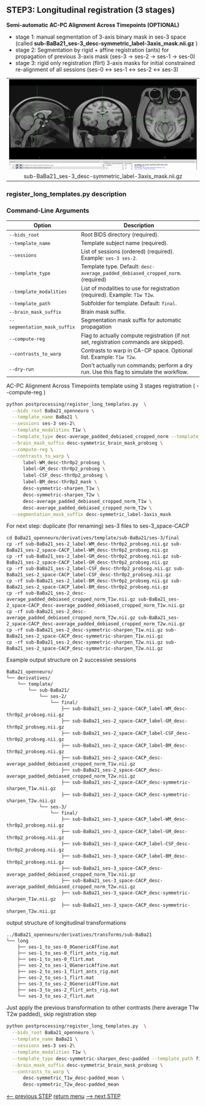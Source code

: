 ## STEP3: Longitudinal registration (3 stages)

**Semi-automatic AC-PC Alignment Across Timepoints (OPTIONAL)** 
  - stage 1: manual segmentation of 3-axis binary mask in ses-3 space (called **sub-BaBa21_ses-3_desc-symmetric_label-3axis_mask.nii.gz** )
  - stage 2: Segmentation by rigid + affine registration (ants) for propagation of previous 3-axis mask (ses-3 -> ses-2 -> ses-1 -> ses-0)
  - stage 3: rigid only registration (flirt) 3-axis masks for initial constrained re-alignment of all sessions (ses-0 <-> ses-1 <-> ses-2 <-> ses-3)
<table>
<tr>
    <td align="center">
    <img src="https://github.com/arnaudletroter/BABACOOL/blob/main/images/ses-3_CACP_3axis.png" width="600" />
    </td>
</tr>
<tr> 
    <td align="center">sub-BaBa21_ses-3_desc-symmetric_label-3axis_mask.nii.gz</td> 
</tr>
</table>

### register_long_templates.py description

### Command-Line Arguments
| Option                        | Description                                                                             |
|-------------------------------|-----------------------------------------------------------------------------------------|
| `--bids_root`                 | Root BIDS directory (required).                                                         |
| `--template_name`             | Template subject name (required).                                                       |
| `--sessions`                  | List of sessions (ordered) (required). Example: `ses-3 ses-2`.                          |
| `--template_type`             | Template type. Default: `desc-average_padded_debiased_cropped_norm`. (required)                            |
| `--template_modalities`       | List of modalities to use for registration (required). Example: `T1w T2w`.              |
| `--template_path`             | Subfolder for template. Default: `final`.                                               |
| `--brain_mask_suffix`         | Brain mask suffix.                                                                      |
| `--segmentation_mask_suffix`  | Segmentation mask suffix for automatic propagation                                      |
| `--compute-reg`               | Flag to actually compute registration (if not set, registration commands are skipped).  |
| `--contrasts_to_warp`         | Contrasts to warp in CA-CP space. Optional list. Example: `T1w T2w`.                    |
| `--dry-run`                   | Don't actually run commands; perform a dry run. Use this flag to simulate the workflow. |

AC-PC Alignment Across Timepoints template using 3 stages registration ( --compute-reg )

```bash
python postprocessing/register_long_templates.py  \
  --bids_root BaBa21_openneuro \
  --template_name BaBa21 \
  --sessions ses-3 ses-2\
  --template_modalities T1w \
  --template_type desc-average_padded_debiased_cropped_norm --template_path final \
  --brain_mask_suffix desc-symmetric_brain_mask_probseg \
  --compute-reg \
  --contrasts_to_warp \
      label-WM_desc-thr0p2_probseg \
      label-GM_desc-thr0p2_probseg \
      label-CSF_desc-thr0p2_probseg \
      label-BM_desc-thr0p2_mask \
      desc-symmetric-sharpen_T1w \
      desc-symmetric-sharpen_T2w \
      desc-average_padded_debiased_cropped_norm_T1w \
      desc-average_padded_debiased_cropped_norm_T2w \
  --segmentation_mask_suffix desc-symmetric_label-3axis_mask
```

For next step: duplicate (for renaming) ses-3 files to ses-3_space-CACP
```
cd BaBa21_openneuro/derivatives/template/sub-BaBa21/ses-3/final
cp -rf sub-BaBa21_ses-2_label-WM_desc-thr0p2_probseg.nii.gz sub-BaBa21_ses-2_space-CACP_label-WM_desc-thr0p2_probseg.nii.gz
cp -rf sub-BaBa21_ses-2_label-GM_desc-thr0p2_probseg.nii.gz sub-BaBa21_ses-2_space-CACP_label-GM_desc-thr0p2_probseg.nii.gz
cp -rf sub-BaBa21_ses-2_label-CSF_desc-thr0p2_probseg.nii.gz sub-BaBa21_ses-2_space-CACP_label-CSF_desc-thr0p2_probseg.nii.gz
cp -rf sub-BaBa21_ses-2_label-BM_desc-thr0p2_probseg.nii.gz sub-BaBa21_ses-2_space-CACP_label-BM_desc-thr0p2_probseg.nii.gz
cp -rf sub-BaBa21_ses-2_desc-average_padded_debiased_cropped_norm_T1w.nii.gz sub-BaBa21_ses-2_space-CACP_desc-average_padded_debiased_cropped_norm_T1w.nii.gz
cp -rf sub-BaBa21_ses-2_desc-average_padded_debiased_cropped_norm_T2w.nii.gz sub-BaBa21_ses-2_space-CACP_desc-average_padded_debiased_cropped_norm_T2w.nii.gz
cp -rf sub-BaBa21_ses-2_desc-symmetric-sharpen_T1w.nii.gz sub-BaBa21_ses-2_space-CACP_desc-symmetric-sharpen_T1w.nii.gz
cp -rf sub-BaBa21_ses-2_desc-symmetric-sharpen_T2w.nii.gz sub-BaBa21_ses-2_space-CACP_desc-symmetric-sharpen_T2w.nii.gz
```
Example output structure on 2 successive sessions
```
BaBa21_openneuro/
└── derivatives/
    └── template/
        └── sub-BaBa21/
            └── ses-2/
                └── final/
                    ├── sub-BaBa21_ses-2_space-CACP_label-WM_desc-thr0p2_probseg.nii.gz
                    ├── sub-BaBa21_ses-2_space-CACP_label-GM_desc-thr0p2_probseg.nii.gz
                    ├── sub-BaBa21_ses-2_space-CACP_label-CSF_desc-thr0p2_probseg.nii.gz
                    ├── sub-BaBa21_ses-2_space-CACP_label-BM_desc-thr0p2_probseg.nii.gz
                    ├── sub-BaBa21_ses-2_space-CACP_desc-average_padded_debiased_cropped_norm_T1w.nii.gz
                    ├── sub-BaBa21_ses-2_space-CACP_desc-average_padded_debiased_cropped_norm_T2w.nii.gz
                    ├── sub-BaBa21_ses-2_space-CACP_desc-symmetric-sharpen_T1w.nii.gz
                    ├── sub-BaBa21_ses-2_space-CACP_desc-symmetric-sharpen_T2w.nii.gz   
            └── ses-3/
                └── final/
                    ├── sub-BaBa21_ses-3_space-CACP_label-WM_desc-thr0p2_probseg.nii.gz
                    ├── sub-BaBa21_ses-3_space-CACP_label-GM_desc-thr0p2_probseg.nii.gz
                    ├── sub-BaBa21_ses-3_space-CACP_label-CSF_desc-thr0p2_probseg.nii.gz
                    ├── sub-BaBa21_ses-3_space-CACP_label-BM_desc-thr0p2_probseg.nii.gz
                    ├── sub-BaBa21_ses-3_space-CACP_desc-average_padded_debiased_cropped_norm_T1w.nii.gz
                    ├── sub-BaBa21_ses-3_space-CACP_desc-average_padded_debiased_cropped_norm_T2w.nii.gz
                    ├── sub-BaBa21_ses-3_space-CACP_desc-symmetric-sharpen_T1w.nii.gz
                    ├── sub-BaBa21_ses-3_space-CACP_desc-symmetric-sharpen_T2w.nii.gz
```
output structure of longitudinal transformations 
```
../BaBa21_openneuro/derivatives/transforms/sub-BaBa21
└── long
    ├── ses-1_to_ses-0_0GenericAffine.mat
    ├── ses-1_to_ses-0_flirt_ants_rig.mat
    ├── ses-1_to_ses-0_flirt.mat
    ├── ses-2_to_ses-1_0GenericAffine.mat
    ├── ses-2_to_ses-1_flirt_ants_rig.mat
    ├── ses-2_to_ses-1_flirt.mat
    ├── ses-3_to_ses-2_0GenericAffine.mat
    ├── ses-3_to_ses-2_flirt_ants_rig.mat
    └── ses-3_to_ses-2_flirt.mat
```

Just apply the previous transformation to other contrasts (here average T1w T2w padded), skip registration step

```bash
python postprocessing/register_long_templates.py  \
  --bids_root BaBa21_openneuro \
  --template_name BaBa21 \
  --sessions ses-3 ses-2\
  --template_modalities T1w \
  --template_type desc-symmetric-sharpen_desc-padded --template_path final \
  --brain_mask_suffix desc-symmetric_brain_mask_probseg \
  --contrasts_to_warp \
      desc-symmetric_T1w_desc-padded_mean \
      desc-symmetric_T2w_desc-padded_mean
```



[<-- previous STEP](hist_normalization.md) [return menu](../pipeline4D.md) [--> next STEP](symmetrize_template.md)
